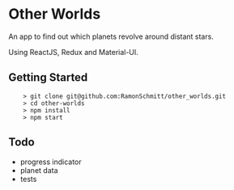 # Other Worlds

An app to find out which planets revolve around distant stars.

Using ReactJS, Redux and Material-UI.

## Getting Started


```
	> git clone git@github.com:RamonSchmitt/other_worlds.git
	> cd other-worlds
	> npm install
	> npm start
```

## Todo

* progress indicator
* planet data
* tests
